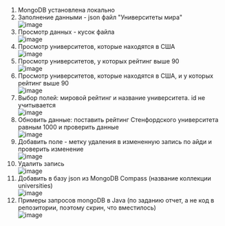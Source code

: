 1. MongoDB установлена локально
2. Заполнение данными - json файл "Университеты мира" <br>
![image](https://user-images.githubusercontent.com/94684347/203395978-88d888ee-cebf-49cc-a114-6236af4da1be.png)
3. Просмотр данных - кусок файла <br>
![image](https://user-images.githubusercontent.com/94684347/203396375-aa381cbf-11c3-4fca-86fe-ae1f205a7b83.png)
4. Просмотр университетов, которые находятся в США <br>
![image](https://user-images.githubusercontent.com/94684347/203397279-d845b388-f6b3-4835-9e62-72d21e2816ca.png)
5. Просмотр университетов, у которых рейтинг выше 90 <br>
![image](https://user-images.githubusercontent.com/94684347/203397475-7ca85e1c-ce53-425c-ad6c-5cacf3059294.png)
6. Просмотр университетов, которые находятся в США, и у которых рейтинг выше 90 <br>
![image](https://user-images.githubusercontent.com/94684347/203397943-64081326-52a9-45dc-ba43-dfffe4baa622.png)
7. Выбор полей: мировой рейтинг и название университета. id не учитывается <br>
![image](https://user-images.githubusercontent.com/94684347/203398376-0b21820b-2c41-4d11-8be6-0009327fd0b6.png)
8. Обновить данные: поставить рейтинг Стенфордского университета равным 1000 и проверить данные <br>
![image](https://user-images.githubusercontent.com/94684347/203399770-7f4521a4-e1e2-4770-9f5a-bb12dfbceaee.png)
9. Добавить поле - метку удаления в измененную запись по айди и проверить изменение <br>
![image](https://user-images.githubusercontent.com/94684347/203400841-ccc77655-6ed5-4420-83ea-d834ea388798.png)
10. Удалить запись <br>
![image](https://user-images.githubusercontent.com/94684347/203401079-682ad3d1-2469-4bb2-8bfd-4812be3494a0.png)
11. Добавить в базу json из MongoDB Compass (название коллекции universities) <br>
![image](https://user-images.githubusercontent.com/94684347/203401248-06f97d6a-8eb8-4f4a-8879-47e9a9176f7f.png)
12. Примеры запросов mongoDB в Java (по заданию отчет, а не код в репозитории, поэтому скрин, что вместилось) <br>
![image](https://user-images.githubusercontent.com/94684347/203402093-c8d362bd-018e-4471-9e63-b54dd16305df.png)
